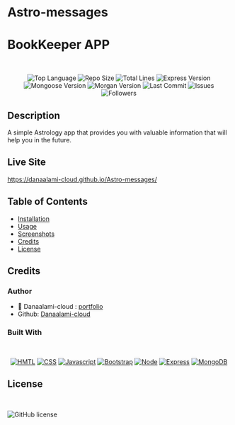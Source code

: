 # Astro-messages



# BookKeeper APP

</br>
<p align="center">
    <img src="https://img.shields.io/github/languages/top/Danaalami-cloud
/weight-is-just-number?style=for-the-badge" alt="Top Language" />
    <img src="https://img.shields.io/github/repo-size/Danaalami-cloud
/weight-is-just-number?style=for-the-badge" alt="Repo Size" />   
    <img src="https://img.shields.io/tokei/lines/github/Danaalami-cloud
/weight-is-just-number?style=for-the-badge" alt="Total Lines" />
    <img src="https://img.shields.io/github/package-json/dependency-version/Danaalami-cloud
/weight-is-just-number/express?style=for-the-badge" alt="Express Version" />
    <img src="https://img.shields.io/github/package-json/dependency-version/Danaalami-cloud
/weight-is-just-number/mongoose?style=for-the-badge" alt="Mongoose Version" />
    <img src="https://img.shields.io/github/package-json/dependency-version/Danaalami-cloud
/weight-is-just-number/morgan?style=for-the-badge" alt="Morgan Version" />
    <img src="https://img.shields.io/github/last-commit/Danaalami-cloud
/weight-is-just-number?style=for-the-badge" alt="Last Commit" />  
    <img src="https://img.shields.io/github/issues/Danaalami-cloud
/weight-is-just-number?style=for-the-badge" alt="Issues" />  
    <img src="https://img.shields.io/github/followers/Danaalami-cloud
?style=social" alt="Followers" />  
</p>


## Description

A simple Astrology app that provides you with valuable information that will help you in the future.

## Live Site
https://danaalami-cloud.github.io/Astro-messages/


## Table of Contents

* [Installation](#installation)
* [Usage](#usage)
* [Screenshots](#screenshots)   
* [Credits](#credits)
* [License](#license)


## Credits

### Author

- 💼 Danaalami-cloud
: [portfolio](https://www.deedeeportfolio.com/)
- Github: [Danaalami-cloud](https://www.github.com/Danaalami-cloud)

### Built With

</br>
<p align="center">
    <a href="https://developer.mozilla.org/en-US/docs/Web/HTML"><img src="https://img.shields.io/badge/-HTML-orange?style=for-the-badge"  alt="HMTL" /></a>
    <a href="https://developer.mozilla.org/en-US/docs/Web/CSS"><img src="https://img.shields.io/badge/-CSS-blue?style=for-the-badge" alt="CSS" /></a>
    <a href="https://www.javascript.com/"><img src="https://img.shields.io/badge/-Javascript-yellow?style=for-the-badge" alt="Javascript" /></a>
    <a href="https://getbootstrap.com/"><img src="https://img.shields.io/badge/-Bootstrap-blueviolet?style=for-the-badge" alt="Bootstrap" /></a>
    <a href="https://nodejs.org/en/"><img src="https://img.shields.io/badge/-Node-orange?style=for-the-badge" alt="Node" /></a>
    <a href="https://www.npmjs.com/package/express"><img src="https://img.shields.io/badge/-Express-blue?style=for-the-badge" alt="Express" /></a>
    <a href="https://www.mongodb.com/"><img src="https://img.shields.io/badge/-MongoDB-blue?style=for-the-badge" alt="MongoDB" /></a>
</p>

## License


</br>

![GitHub license](https://img.shields.io/github/license/Naereen/StrapDown.js.svg)

